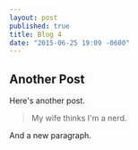 ```yaml
---
layout: post
published: true
title: Blog 4
date: "2015-06-25 19:09 -0600"
---
```



## Another Post

Here's another post.

> My wife thinks I'm a nerd.

And a new paragraph.

